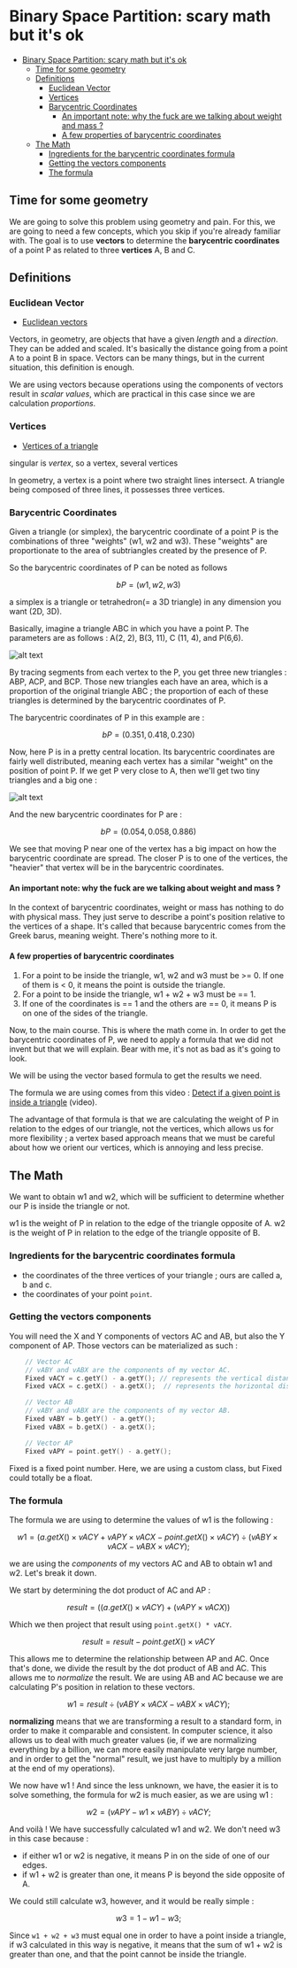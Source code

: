 
# Binary Space Partition: scary math but it's ok

- [Binary Space Partition: scary math but it's ok](#binary-space-partition-scary-math-but-its-ok)
	- [Time for some geometry](#time-for-some-geometry)
	- [Definitions](#definitions)
		- [Euclidean Vector](#euclidean-vector)
		- [Vertices](#vertices)
		- [Barycentric Coordinates](#barycentric-coordinates)
			- [An important note: why the fuck are we talking about weight and mass ?](#an-important-note-why-the-fuck-are-we-talking-about-weight-and-mass-)
			- [A few properties of barycentric coordinates](#a-few-properties-of-barycentric-coordinates)
	- [The Math](#the-math)
		- [Ingredients for the barycentric coordinates formula](#ingredients-for-the-barycentric-coordinates-formula)
		- [Getting the vectors components](#getting-the-vectors-components)
		- [The formula](#the-formula)

## Time for some geometry

We are going to solve this problem using geometry and pain.
For this, we are going to need a few concepts, which you skip if you're already familiar with. The goal is to use **vectors** to determine the **barycentric coordinates** of a point P as related to three **vertices** A, B and C.

## Definitions

### Euclidean Vector

- [Euclidean vectors](https://en.wikipedia.org/wiki/Euclidean_vector)

Vectors, in geometry, are objects that have a given *length* and a *direction*. They can be added and scaled. It's basically the distance going from a point A to a point B in space. Vectors can be many things, but in the current situation, this definition is enough.

We are using vectors because operations using the components of vectors result in *scalar values*, which are practical in this case since we are calculation *proportions*.

### Vertices

- [Vertices of a triangle](https://mathmonks.com/triangle/vertices-of-a-triangle)

singular is *vertex*, so a vertex, several vertices

In geometry, a vertex is a point where two straight lines intersect. A triangle being composed of three lines, it possesses three vertices.

### Barycentric Coordinates

Given a triangle (or simplex), the barycentric coordinate of a point P is the combinations of three "weights" (w1, w2 and w3). These "weights" are proportionate to the area of subtriangles created by the presence of P.

So the barycentric coordinates of P can be noted as follows

```math
    bP = (w1, w2, w3)
```

a simplex is a triangle or tetrahedron(= a 3D triangle) in any dimension you want (2D, 3D).

Basically, imagine a triangle ABC in which you have a point P. The parameters are as follows : A(2, 2),
B(3, 11), C (11, 4), and P(6,6).

![alt text](assets/image-4.png)

By tracing segments from each vertex to the P, you get three new triangles : ABP, ACP, and BCP. Those new triangles each have an area, which is a proportion of the original triangle ABC ; the proportion of each of these triangles is determined by the barycentric coordinates of P.

The barycentric coordinates of P in this example are :

```math
    bP = (0.351, 0.418, 0.230)
```

Now, here P is in a pretty central location. Its barycentric coordinates are fairly well distributed, meaning each vertex has a similar "weight" on the position of point P.
If we get P very close to A, then we'll get two tiny triangles and a big one :

![alt text](assets/image-5.png)

And the new barycentric coordinates for P are :

```math
    bP = (0.054, 0.058, 0.886)
```

We see that moving P near one of the vertex has a big impact on how the barycentric coordinate are spread. The closer P is to one of the vertices, the "heavier" that vertex will be in the barycentric coordinates.

#### An important note: why the fuck are we talking about weight and mass ?

In the context of barycentric coordinates, weight or mass has nothing to do with physical mass. They just serve to describe a point's position relative to the vertices of a shape. It's called that because barycentric comes from the Greek barus, meaning weight. There's nothing more to it.

#### A few properties of barycentric coordinates

1. For a point to be inside the triangle, w1, w2 and w3 must be >= 0. If one of them is < 0, it means the point is outside the triangle.
2. For a point to be inside the triangle, w1 + w2 + w3 must be == 1.
3. If one of the coordinates is == 1 and the others are == 0, it means P is on one of the sides of the triangle.

Now, to the main course. This is where the math come in. In order to get the barycentric coordinates of P, we need to apply a formula that we did not invent but that we will explain. Bear with me, it's not as bad as it's going to look.

We will be using the vector based formula to get the results we need.

The formula we are using comes from this video : [Detect if a given point is inside a triangle](https://www.youtube.com/watch?v=HYAgJN3x4GA) (video).

The advantage of that formula is that we are calculating the weight of P in relation to the edges of our triangle, not the vertices, which allows us for more flexibility ; a vertex based approach means that we must be careful about how we orient our vertices, which is annoying and less precise.

## The Math

We want to obtain w1 and w2, which will be sufficient to determine whether our P is inside the triangle or not.

w1 is the weight of P in relation to the edge of the triangle opposite of A.
w2 is the weight of P in relation to the edge of the triangle opposite of B.

### Ingredients for the barycentric coordinates formula

- the coordinates of the three vertices of your triangle ; ours are called a, b and c.
- the coordinates of your point `point`.

### Getting the vectors components

You will need the X and Y components of vectors AC and AB, but also the Y component of AP. Those vectors can be materialized as such :

```cpp
    // Vector AC
    // vABY and vABX are the components of my vector AC.
    Fixed vACY = c.getY() - a.getY(); // represents the vertical distance between A and C
    Fixed vACX = c.getX() - a.getX();  // represents the horizontal distance between A and C

    // Vector AB
    // vABY and vABX are the components of my vector AB.
    Fixed vABY = b.getY() - a.getY();
    Fixed vABX = b.getX() - a.getX();

    // Vector AP
    Fixed vAPY = point.getY() - a.getY();
```

Fixed is a fixed point number. Here, we are using a custom class, but Fixed could totally be a float.

### The formula

The formula we are using to determine the values of w1 is the following :

```math
    w1 = (a.getX() \times vACY + vAPY \times vACX - point.getX() \times vACY) \div (vABY \times vACX - vABX \times vACY);
```

we are using the *components* of my vectors AC and AB to obtain w1 and w2. Let's break it down.

We start by determining the dot product of AC and AP :

```math
    result = ((a.getX() \times vACY) + (vAPY \times vACX))
```

Which we then project that result using `point.getX() * vACY`.

```math
    result = result - point.getX() \times vACY
```

This allows me to determine the relationship between AP and AC. Once that's done, we divide the result by the dot product of AB and AC. This allows me to *normalize* the result. We are using AB and AC because we are calculating P's position in relation to these vectors.

```math
    w1 = result \div (vABY \times vACX - vABX \times vACY);
```

**normalizing** means that we are transforming a result to a standard form, in order to make it comparable and consistent. In computer science, it also allows us to deal with much greater values (ie, if we are normalizing everything by a billion, we can more easily manipulate very large number, and in order to get the "normal" result, we just have to multiply by a million at the end of my operations).

We now have w1 ! And since the less unknown, we have, the easier it is to solve something, the formula for w2 is much easier, as we are using w1 :

```math
    w2 = (vAPY - w1 \times vABY) \div vACY;
```

And voilà ! We have successfully calculated w1 and w2. We don't need w3 in this case because :

- if either w1 or w2 is negative, it means P in on the side of one of our edges.
- if w1 + w2 is greater than one, it means P is beyond the side opposite of A.

We could still calculate w3, however, and it would be really simple :

```math
    w3 = 1 - w1 - w3;
```

Since `w1 + w2 + w3` must equal one in order to have a point inside a triangle, if w3 calculated in this way is negative, it means that the sum of w1 + w2 is greater than one, and that the point cannot be inside the triangle.
